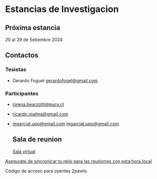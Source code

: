 # Estancias de Investigacion

## Próxima estancia

20 al 29 de Setiembre 2024

## Contactos

### Tesistas

* Gerardo Foguel <gerardofogel@gmail.com>

### Participantes
* <lorena.bearzotti@pucv.cl>
* <ricardo.rpalma@gmail.com>
* <mgarciat.upo@gmail.com> <mgarciat.upo@gmail.com>

  ## Sala de reunion

  [Sala virtual](https://demo.bigbluebutton.org/rooms/8mo-xx6-k04-pqz/join)

[Asegurate de sincronicar tu reloj para las reuniones con esta hora local](https://time.is/Villa_Nueva,_Mendoza_Province)

Código de acceso para oyentes 2pawts
